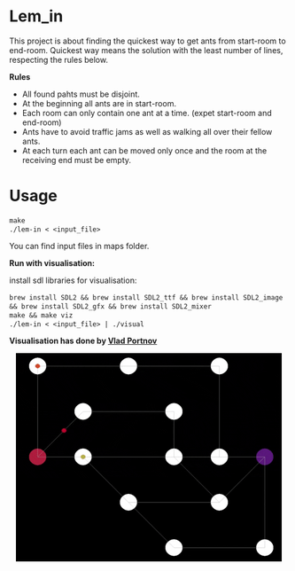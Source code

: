 # Lem_in

This project is about finding the quickest way to get ants from start-room to end-room.
Quickest way means the solution with the least number of lines, respecting the
rules below.

**Rules**

- All found pahts must be disjoint.
- At the beginning all ants are in start-room.
- Each room can only contain one ant at a time. (expet start-room and end-room)
- Ants have to avoid traffic jams as well as walking all over their fellow ants.
- At each turn each ant can be moved only once and the room at the receiving end must be empty.

# Usage

	make
	./lem-in < <input_file>

You can find input files in maps folder.

**Run with visualisation:**
	
install sdl libraries for visualisation:
	
	brew install SDL2 && brew install SDL2_ttf && brew install SDL2_image && brew install SDL2_gfx && brew install SDL2_mixer
	make && make viz
	./lem-in < <input_file> | ./visual

**Visualisation has done by <a target="_blank" href="https://github.com/Sddoo">Vlad Portnov</a>**

<p align="center"><img src="giphy.gif"></p>


